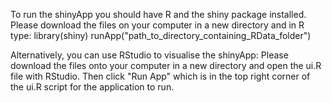 To run the shinyApp you should have R and the shiny package installed. Please download the files on your computer in a new directory and in R type: 
library(shiny) 
runApp("path_to_directory_containing_RData_folder")

Alternatively, you can use RStudio to visualise the shinyApp: Please download the files onto your computer in a new directory and open the ui.R file with RStudio. Then click "Run App" which is in the top right corner of the ui.R script for the application to run.
